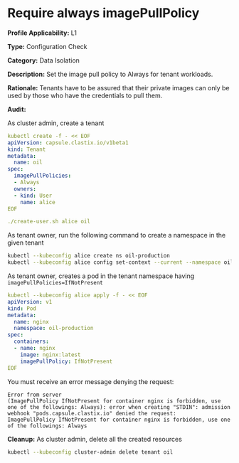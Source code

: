 # Require always imagePullPolicy

**Profile Applicability:** L1

**Type:** Configuration Check

**Category:** Data Isolation

**Description:** Set the image pull policy to Always for tenant workloads.

**Rationale:** Tenants have to be assured that their private images can only be used by those who have the credentials to pull them.

**Audit:**

As cluster admin, create a tenant

```yaml
kubectl create -f - << EOF
apiVersion: capsule.clastix.io/v1beta1
kind: Tenant
metadata:
  name: oil
spec:
  imagePullPolicies:
  - Always
  owners:
  - kind: User
    name: alice
EOF

./create-user.sh alice oil
```

As tenant owner, run the following command to create a namespace in the given tenant

```bash 
kubectl --kubeconfig alice create ns oil-production
kubectl --kubeconfig alice config set-context --current --namespace oil-production
```

As tenant owner, creates a pod in the tenant namespace having `imagePullPolicies=IfNotPresent` 

```yaml
kubectl --kubeconfig alice apply -f - << EOF
apiVersion: v1
kind: Pod
metadata:
  name: nginx
  namespace: oil-production
spec:
  containers:
  - name: nginx
    image: nginx:latest
    imagePullPolicy: IfNotPresent
EOF
```

You must receive an error message denying the request:

```
Error from server
(ImagePullPolicy IfNotPresent for container nginx is forbidden, use one of the followings: Always): error when creating "STDIN": admission webhook "pods.capsule.clastix.io" denied the request:
ImagePullPolicy IfNotPresent for container nginx is forbidden, use one of the followings: Always
```

**Cleanup:**
As cluster admin, delete all the created resources

```bash 
kubectl --kubeconfig cluster-admin delete tenant oil
```